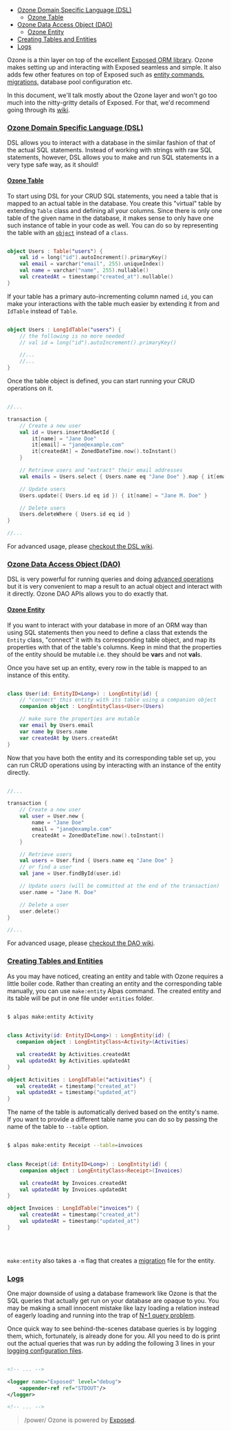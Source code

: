 - [Ozone Domain Specific Language (DSL)](#dsl)
    - [Ozone Table](#ozone-table)
- [Ozone Data Access Object (DAO)](#dao)
    - [Ozone Entity](#ozone-entity)
- [Creating Tables and Entities](#creating-tables-and-entities)
- [Logs](#logs)
    
Ozone is a thin layer on top of the excellent [Exposed ORM library](https://github.com/JetBrains/Exposed).
Ozone makes setting up and interacting with Exposed seamless and simple. It also adds few other
features on top of Exposed such as [entity commands](#creating-tables-and-entities),
[migrations](/docs/migrations), database pool configuration etc.

In this document, we'll talk mostly about the Ozone layer and won't go too much into the nitty-gritty details
of Exposed. For that, we'd recommend going through its [wiki](https://github.com/JetBrains/Exposed/wiki).

<a name="dsl"></a>
### [Ozone Domain Specific Language (DSL)](#dsl)

DSL allows you to interact with a database in the similar fashion of that of the actual SQL
statements. Instead of working with strings with raw SQL statements, however, DSL allows
you to make and run SQL statements in a very type safe way, as it should!

<a name="ozone-table"></a>
#### [Ozone Table](#ozone-table)

To start using DSL for your CRUD SQL statements, you need a table that is mapped to an actual table in the database.
You create this "virtual" table by extending `Table` class and defining all your columns. Since there is only
one table of the given name in the database, it makes sense to only have one such instance of table in your
code as well. You can do so by representing the table with an [`object`][kotlin-object] instead of a `class`.

<span class="line-numbers" data-start="5" data-file="tables/Users.kt">

```kotlin

object Users : Table("users") {
    val id = long("id").autoIncrement().primaryKey()
    val email = varchar("email", 255).uniqueIndex()
    val name = varchar("name", 255).nullable()
    val createdAt = timestamp("created_at").nullable()
}

```

</span>

If your table has a primary auto-incrementing column named `id`, you can make your interactions
with the table much easier by extending it from and `IdTable` instead of `Table`.

<span class="line-numbers" data-start="5">

```kotlin

object Users : LongIdTable("users") {
    // the following is no more needed
    // val id = long("id").autoIncrement().primaryKey()

    //...
    //...
}

```

</span>

Once the table object is defined, you can start running your CRUD operations on it.

<span class="line-numbers" data-start="7">

```kotlin

//...

transaction {
    // Create a new user
    val id = Users.insertAndGetId {
        it[name] = "Jane Doe"
        it[email] = "jane@example.com"
        it[createdAt] = ZonedDateTime.now().toInstant()
    }

    // Retrieve users and "extract" their email addresses
    val emails = Users.select { Users.name eq "Jane Doe" }.map { it[email] }

    // Update users
    Users.update({ Users.id eq id }) { it[name] = "Jane M. Doe" }

    // Delete users
    Users.deleteWhere { Users.id eq id }
}

//...

```

</span>

For advanced usage, please [checkout the DSL wiki](https://github.com/JetBrains/Exposed/wiki/DSL).

<a name="dao"></a>
### [Ozone Data Access Object (DAO)](#dao)

DSL is very powerful for running queries and doing [advanced operations][dsl-advanced] but it is very convenient to
map a result to an actual object and interact with it directly. Ozone DAO APIs allows you to do exactly that.

<a name="ozone-entity"></a>
#### [Ozone Entity](#ozone-entity)

If you want to interact with your database in more of an ORM way than using SQL statements then you need
to define a class that extends the `Entity` class, "connect" it with its corresponding table object,
and map its properties with that of the table's columns. Keep in mind that the properties of the
entity should be mutable i.e. they should be **var**s and not **val**s.

Once you have set up an entity, every row in the table is mapped to an instance of this entity.

<span class="line-numbers" data-start="12" data-file="entities/User.kt">

```kotlin

class User(id: EntityID<Long>) : LongEntity(id) {
    // "connect" this entity with its table using a companion object
    companion object : LongEntityClass<User>(Users)

    // make sure the properties are mutable
    var email by Users.email
    var name by Users.name
    var createdAt by Users.createdAt
}

```

</span>

Now that you have both the entity and its corresponding table set up, you can run CRUD
operations using by interacting with an instance of the entity directly.

<span class="line-numbers" data-start="7">

```kotlin

//...

transaction {
    // Create a new user
    val user = User.new {
        name = "Jane Doe"
        email = "jane@example.com"
        createdAt = ZonedDateTime.now().toInstant()
    }

    // Retrieve users
    val users = User.find { Users.name eq "Jane Doe" }
    // or find a user
    val jane = User.findById(user.id)

    // Update users (will be committed at the end of the transaction)
    user.name = "Jane M. Doe"

    // Delete a user
    user.delete()
}

//...

```

</span>

For advanced usage, please [checkout the DAO wiki](https://github.com/JetBrains/Exposed/wiki/DAO).

<a name="creating-tables-and-entities"></a>
### [Creating Tables and Entities](#creating-tables-and-entities)

As you may have noticed, creating an entity and table with Ozone requires a little boiler code. Rather than
creating an entity and the corresponding table manually, you can use `make:entity` Alpas command.
The created entity and its table will be put in one file under `entities` folder. 

```bash

$ alpas make:entity Activity

```

<span class="line-numbers" data-start="9" data-file="entities/Activity.kt">

```kotlin
   
class Activity(id: EntityID<Long>) : LongEntity(id) {
   companion object : LongEntityClass<Activity>(Activities)

   val createdAt by Activities.createdAt
   val updatedAt by Activities.updatedAt
}

object Activities : LongIdTable("activities") {
   val createdAt = timestamp("created_at")
   val updatedAt = timestamp("updated_at")
}

```

</span>

The name of the table is automatically derived based on the entity's name. If you want to provide
a different table name you can do so by passing the name of the table to `--table` option.

```bash

$ alpas make:entity Receipt --table=invoices

```

<span class="line-numbers" data-start="9" data-file="entities/Receipt.kt">

```kotlin
   
class Receipt(id: EntityID<Long>) : LongEntity(id) {
    companion object : LongEntityClass<Receipt>(Invoices)

    val createdAt by Invoices.createdAt
    val updatedAt by Invoices.updatedAt
}

object Invoices : LongIdTable("invoices") {
    val createdAt = timestamp("created_at")
    val updatedAt = timestamp("updated_at")
}
   
```

</span>

<br/>

`make:entity` also takes a `-m` flag that creates a [migration](/docs/migrations) file for the entity.


### [Logs](#logs)

One major downside of using a database framework like Ozone is that the SQL queries that actually get
run on your database are opaque to you. You may be making a small innocent mistake like lazy loading
a relation instead of eagerly loading and running into the trap of [N+1 query problem][n+1].

Once quick way to see behind-the-scenes database queries is by logging them, which, fortunately,
is already done for you. All you need to do is print out the actual queries that was run by
adding the following 3 lines in your [logging configuration files][log-config].

<span class="line-numbers" data-start="32" data-file="app_log_config.xml">

```xml

<!-- ... -->

<logger name="Exposed" level="debug">
    <appender-ref ref="STDOUT"/>
</logger>

<!-- ... -->

```

</span>

> /power/ <span>Ozone is powered by [Exposed](https://github.com/JetBrains/Exposed).

[kotlin-object]: https://kotlinlang.org/docs/tutorials/kotlin-for-py/objects-and-companion-objects.html#object-declarations
[dsl-advanced]: https://github.com/JetBrains/Exposed/wiki/DSL#where-expression
[n+1]: https://stackoverflow.com/questions/97197/what-is-the-n1-selects-problem-in-orm-object-relational-mapping
[log-config]: /docs/logging#configuration

